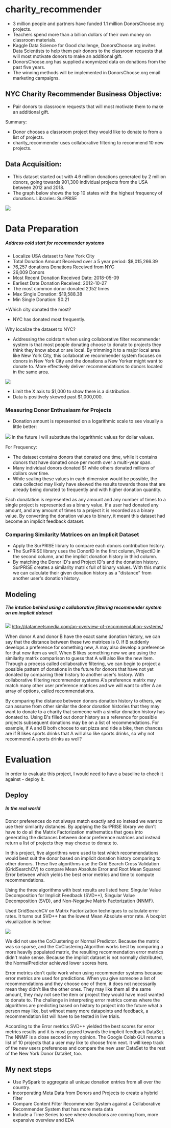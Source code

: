 # charity_recommender

- 3 million people and partners have funded 1.1 million DonorsChoose.org projects. 
- Teachers spend more than a billion dollars of their own money on classroom materials.
- Kaggle Data Science for Good challenge, DonorsChoose.org invites Data Scientists to help them pair donors to the classroom requests that will most motivate donors to make an additional gift. 
- DonorsChoose.org has supplied anonymized data on donations from the past five years. 
- The winning methods will be implemented in DonorsChoose.org email marketing campaigns.

## NYC Charity Recommender Business Objective:
- Pair donors to classroom requests that will most motivate them to make an additional gift.

Summary: 
- Donor chooses a classroom project they would like to donate to from a list of projects. 
- charity_recommender uses collaborative filtering to recommend 10 new projects. 

## Data Acquisition:
- This dataset started out with 4.6 million donations generated by 2 million donors, going towards 901,300 individual projects from the USA between 2012 and 2018. 
- The graph below shows the top 10 states with the highest frequency of donations. 
Libraries: SurPRISE

![](https://github.com/Chris-Manna/charity_recommender/blob/master/top_ten_donating_states.png)

# Data Preparation

##### Address cold start for recommender systems
- Localize USA dataset to New York City
- Total Donation Amount Received over a 5 year period: $8,015,266.39
- 76,257 donations Donations Received from NYC
- 26,009 Donors
- Most Recent Donation Received Date: 2018-05-09
- Earliest Date Donation Received: 2012-10-27
- The most common donor donated 2,152 times
- Max Single Donation: $19,588.38
- Min Single Donation: $0.21

*Which city donated the most?
- NYC has donated most frequently. 

Why localize the dataset to NYC?
- Addressing the coldstart when using collaborative filter recommender system is that most people donating choose to donate to projects they think they know about or are local. By trimming it to a major local area like New York City, this collaborative recommender system focuses on donors in New York City and the donations a New Yorker might want to donate to. More effectively deliver recommendations to donors located in the same area.

![](https://github.com/Chris-Manna/charity_recommender/blob/master/donors%20hist.png)

- Limit the X axis to $1,000 to show there is a distribution. 
- Data is positively skewed past $1,000,000.

### Measuring Donor Enthusiasm for Projects
- Donation amount is represented on a logarithmic scale to see visually a little better:

![](https://github.com/Chris-Manna/charity_recommender/blob/master/log%20donation.png)
In the future I will substitute the logarithmic values for dollar values. 

For Frequency: 
- The dataset contains donors that donated one time, while it contains donors that have donated once per month over a multi-year span. 
- Many individual donors donated $1 while others donated millions of dollars over time. 
- While scaling these values in each dimension would be possible, the data collected may likely have skewed the results towards those that are already being donated to frequently and with higher donation quantity. 

Each donatation is represented as any amount and any number of times to a single project is represented as a binary value. 
If a user had donated any amount, and any amount of times to a project it is recorded as a binary value. By converting the donation values to binary, it meant this dataset had become an implicit feedback dataset. 

### Comparing Similarity Matrices on an Implicit Dataset
- Apply the SurPRISE library to compare each donors contribution history. 
- The SurPRISE library uses the DonorID in the first column, ProjectID in the second column, and the implicit donation history in third column. 
- By matching the Donor ID's and Project ID's and the donation history, SurPRISE creates a similarity matrix full of binary values. With this matrix we can calculate their given donation history as a "distance" from another user's donation history. 

## Modeling
##### The intution behind using a collaborative filtering recommender system on an implicit dataset
![](http://datameetsmedia.com/wp-content/uploads/2018/05/2ebah6c-1.png)
http://datameetsmedia.com/an-overview-of-recommendation-systems/

When donor A and donor B have the exact same donation history, we can say that the distance between these two matrices is 0. 
If B suddenly develops a preference for something new, A may also develop a preference for that new item as well. 
When B likes something new we are using the similarity matrix comparison to guess that A will also like the new item. 
Through a process called collaborative filtering, we can begin to project a possible pattern of donations in the future for donors that have not yet donated by comparing their history to another user's history. 
With collaborative filtering recommender systems A's preference matrix may match many other user preference matrices and we will want to offer A an array of options, called recommendations. 

By comparing the distance between donors donation history to others, we can assume from other similar the donor donation histories that they may want to donate to a charity that someone with a similar donation history has donated to. Using B's filled out donor history as a reference for possible projects subsequent donations may be on a list of recommendations.  For example, if A and B both choose to eat pizza and ride a bike, then chances are if B likes sports drinks that A will also like sports drinks, so why not recommend A sports drinks as well? 

# Evaluation
In order to evaluate this project, I would need to have a baseline to check it against - deploy it. 

## Deploy
##### In the real world
Donor preferences do not always match exactly and so instead we want to use their similarity distances. By applying the SurPRISE library we don't have to do all the Matrix Factorization mathematics that goes into generating the distances between donor preference matrices and instead return a list of projects they may choose to donate to. 
 
In this project, five algorithms were used to test which recommendations would best suit the donor based on implicit donation history comparing to other donors. 
These five algorithms use the Grid Search Cross Validation (GridSearchCV) to compare Mean Absolute Error and Root Mean Squared Error between which yields the best error metrics and time to compute recommendations. 

Using the three algorithms with best results are listed here: Singular Value Decomposition for Implicit Feedback (SVD++), Singular Value Decomposition (SVD), and Non-Negative Matrix Factorization (NNMF). 

Used GridSearchCV on Matrix Factorization techniques to calculate error rates. It turns out SVD++ has the lowest Mean Absolute error rate. A boxplot visualization is below: 

![](https://github.com/Chris-Manna/charity_recommender/blob/master/Boxplot%20MAE.png)

We did not use the CoClustering or Normal Predictor. Because the matrix was so sparse, and the CoClustering Algorithm works best by comparing a more heavily populated matrix, the resulting recommendation error metrics didn't make sense. Because the implicit dataset is not normally distributed, the NormalPredictor achieved lower scores here.

Error metrics don't quite work when using recommender systems because error metrics are used for predictions. When you give someone a list of recommendations and they choose one of them, it does not necessarily mean they didn't like the other ones. They may like them all the same amount, they may not see the item or project they would have most wanted to donate to. The challenge in interpreting error metrics comes where the algorithms are predicting based on history to project into the future what a person may like, but without many more datapoints and feedback, a recommendation list will have to be tested in live trials. 

According to the Error metrics SVD++ yielded the best scores for error metrics results and it is most geared towards the implicit feedback DataSet. The NNMF is a close second in my opinion. The Google Colab GUI returns a list of 10 projects that a user may like to choose from next. It will keep track of the new users preferences and compare the new user DataSet to the rest of the New York Donor DataSet, too. 

## My next steps
- Use PySpark to aggregate all unique donation entries from all over the country. 
- Incorporating Meta Data from Donors and Projects to create a hybrid filter
- Compare Content Filter Recommender System against a Collaborative Recommender System that has more meta data
- Include a Time Series to see where donations are coming from, more expansive overview and EDA


